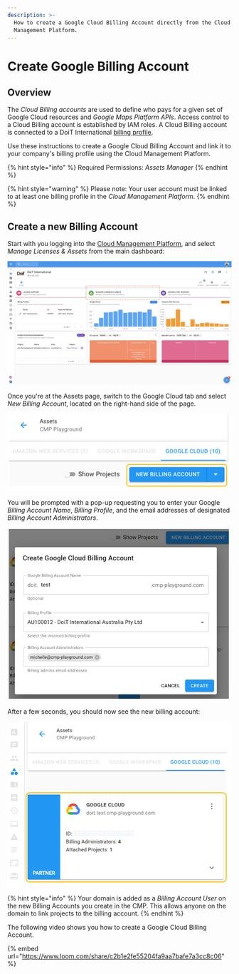 ```yaml
---
description: >-
  How to create a Google Cloud Billing Account directly from the Cloud
  Management Platform.
---
```


# Create Google Billing Account

## Overview

The _Cloud Billing accounts_ are used to define who pays for a given set of Google Cloud resources and _Google Maps Platform APIs_. Access control to a Cloud Billing account is established by IAM roles. A Cloud Billing account is connected to a DoiT International [billing profile](../invoices-and-payments/setting-up-a-new-billing-profile.md).

Use these instructions to create a Google Cloud Billing Account and link it to your company's billing profile using the Cloud Management Platform.

{% hint style="info" %}
Required Permissions: _Assets Manager_
{% endhint %}

{% hint style="warning" %}
Please note: Your user account must be linked to at least one billing profile in the _Cloud Management Platform_.
{% endhint %}

## Create a new Billing Account

Start with you logging into the [Cloud Management Platform](https://app.doit-intl.com), and select _Manage Licenses & Assets_ from the main dashboard:

![A screenshot showing you the location of the _Manage Licenses & Assets_ section](../.gitbook/assets/transfer-projects.png)

Once you're at the Assets page, switch to the Google Cloud tab and select _New Billing Account_, located on the right-hand side of the page.

![A screenshot showing the location of the _New Billing Account_ button](<../.gitbook/assets/image (64).png>)

You will be prompted with a pop-up requesting you to enter your Google _Billing Account Name_, _Billing Profile_, and the email addresses of designated _Billing Account Administrators_.

![A screenshot showing the _Create Google Cloud Billing Account_ modal dialog](<../.gitbook/assets/image (118).png>)

After a few seconds, you should now see the new billing account:

![A screenshot showing the new billing account](<../.gitbook/assets/image (81).png>)

{% hint style="info" %}
Your domain is added as a _Billing Account User_ on the new Billing Accounts you create in the CMP. This allows anyone on the domain to link projects to the billing account.
{% endhint %}

The following video shows you how to create a Google Cloud Billing Account.

{% embed url="https://www.loom.com/share/c2b1e2fe55204fa9aa7bafe7a3cc8c06" %}
